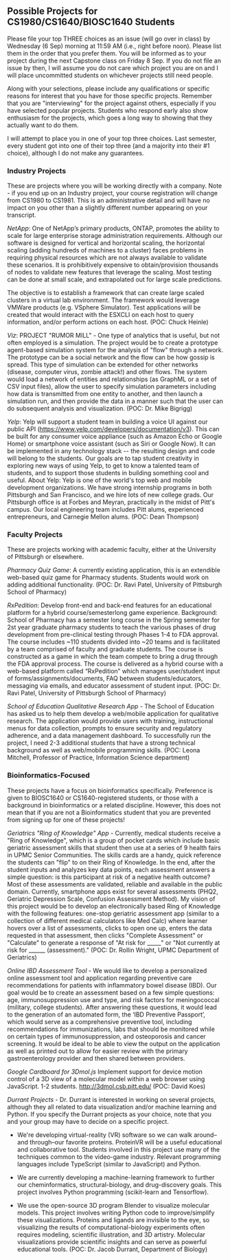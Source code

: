 ## Possible Projects for CS1980/CS1640/BIOSC1640 Students

Please file your top THREE choices as an issue (will go over in class) by Wednesday (6 Sep) morning at 11:59 AM (i.e., right before noon).  Please list them in the order that you prefer them.  You will be informed as to your project during the next Capstone class on Friday 8 Sep.  If you do not file an issue by then, I will assume you do not care which project you are on and I will place uncommitted students on whichever projects still need people.

Along with your selections, please include any qualifications or specific reasons for interest that you have for those specific projects.   Remember that you are "interviewing" for the project against others, especially if you have selected popular projects.   Students who respond early also show enthusiasm for the projects, which goes a long way to showing that they actually want to do them.

I will attempt to place you in one of your top three choices.  Last semester, every student got into one of their top three (and a majority into their #1 choice), although I do not make any guarantees.

### Industry Projects

These are projects where you will be working directly with a company.  Note - if you end up on an Industry project, your course registration will change from CS1980 to CS1981.  This is an administrative detail and will have no impact on you other than a slightly different number appearing on your transcript.

_NetApp_: One of NetApp’s primary products, ONTAP, promotes the ability to scale for large enterprise storage administration requirements.   Although our software is designed for vertical and horizontal scaling, the horizontal scaling (adding hundreds of machines to a cluster) faces problems in requiring physical resources which are not always available to validate these scenarios.    It is prohibitively expensive to obtain/provision thousands of nodes to validate new features that leverage the scaling.   Most testing can be done at small scale, and extrapolated out for large scale predictions.  
 
The objective is to establish a framework that can create large scaled clusters in a virtual lab environment.  The framework would leverage VMWare products (e.g. VSphere Simulator).  Test applications will be created that would interact with the ESXCLI on each host to query information, and/or perform actions on each host. (POC: Chuck Heinle)

_Viz_: PROJECT "RUMOR MILL" - One type of analytics that is useful, but not often employed is a simulation.  The project would be to create a prototype agent-based simulation system for the analysis of "flow" through a network.  The prototype can be a social network and the flow can be how gossip is spread.  This type of simulation can be extended for other networks (disease, computer virus, zombie attack!) and other flows.  The system would load a network of entities and relationships (as GraphML or a set of CSV input files), allow the user to specify simulation parameters including how data is transmitted from one entity to another, and then launch a simulation run, and then provide the data in a manner such that the user can do subsequent analysis and visualization. (POC: Dr. Mike Bigrigg)

_Yelp_: Yelp will support a student team in building a voice UI against our public API (https://www.yelp.com/developers/documentation/v3). This can be built for any consumer voice appliance (such as Amazon Echo or Google Home) or smartphone voice assistant (such as Siri or Google Now). It can be implemented in any technology stack -- the resulting design and code will belong to the students. Our goals are to tap student creativity in exploring new ways of using Yelp, to get to know a talented team of students, and to support those students in building something cool and useful. About Yelp: Yelp is one of the world's top web and mobile development organizations. We have strong internship programs in both Pittsburgh and San Francisco, and we hire lots of new college grads. Our Pittsburgh office is at Forbes and Meyran, practically in the midst of Pitt's campus. Our local engineering team includes Pitt alums, experienced entrepreneurs, and Carnegie Mellon alums. (POC: Dean Thompson)

### Faculty Projects

These are projects working with academic faculty, either at the University of Pittsburgh or elsewhere.

_Pharmacy Quiz Game_: A currently existing application, this is an extendible web-based quiz game for Pharmacy students.  Students would work on adding additional functionality. (POC: Dr. Ravi Patel, University of Pittsburgh School of Pharmacy)

_RxPedition_: Develop front-end and back-end features for an educational platform for a hybrid course/semesterlong game experience. Background: School of Pharmacy has a semester long course in the Spring semester for 2st year graduate pharmacy students to teach the various phases of drug development from pre-clinical testing through Phases 1-4 to FDA approval. The course includes ~110 students divided into ~20 teams and is facilitated by a team comprised of faculty and graduate students. The course is constructed as a game in which the team compete to bring a drug through the FDA approval process. The course is delivered as a hybrid course with a web-based platform called “RxPedition” which manages user/student input of forms/assignments/documents, FAQ between students/educators, messaging via emails, and educator assessment of student input. (POC: Dr. Ravi Patel, University of Pittsburgh School of Pharmacy)

_School of Education Qualitative Research App_ - The School of Education has asked us to help them develop a web/mobile application for qualitative research. The application would provide users with training,  instructional menus for data collection,  prompts to ensure security and regulatory adherence, and a data management dashboard.   To successfully run the project, I need 2-3 additional students that have a strong technical background as well as web/mobile programming skills. (POC: Leona Mitchell, Professor of Practice, Information Science department)


### Bioinformatics-Focused

These projects have a focus on bioinformatics specifically.  Preference is given to BIOSC1640 or CS1640-registered students, or those with a background in bioinformatics or a related discipline.  However, this does not mean that if you are not a Bioinformatics student that you are prevented from signing up for one of these projects!

_Geriatrics "Ring of Knowledge" App_ - Currently, medical students receive a "Ring of Knowledge", which is a group of pocket cards which include basic geriatric assessment skills that student then use at a series of 9 health fairs in UPMC Senior Communities.  The skills cards are a handy, quick reference the students can "flip" to on their Ring of Knowledge.  In the end, after the student inputs and analyzes key data points, each assessment answers a simple question:  is this participant at risk of a negative health outcome?  Most of these assessments are validated, reliable and available in the public domain.  Currently, smartphone apps exist for several assessments (PHQ2, Geriatric Depression Scale, Confusion Assessment Method).   My vision of this project would be to develop an electronically based Ring of Knowledge with the following features:  one-stop geriatric assessment app (similar to a collection of different medical calculators like Med Calc) where learner hovers over a list of assessments, clicks to open one up, enters the data requested in that assessment, then clicks "Complete Assessment" or "Calculate" to generate a response of "At risk for _____" or "Not currently at risk for ______ (assessment)." (POC: Dr. Rollin Wright, UPMC Department of Geriatrics)

_Online IBD Assessment Tool_ - We would like to develop a personalized online assessment tool and application regarding preventive care recommendations for patients with inflammatory bowel disease (IBD). Our goal would be to create an assessment based on a few simple questions: age, immunosuppression use and type, and risk factors for meningococcal (military, college students). After answering these questions, it would lead to the generation of an automated form, the ‘IBD Preventive Passport’, which would serve as a comprehensive preventive tool, including recommendations for immunizations, labs that should be monitored while on certain types of immunosuppression, and osteoporosis and cancer screening. It would be ideal to be able to view the output on the application as well as printed out to allow for easier review with the primary gastroenterology provider and then shared between providers.


_Google Cardboard for 3Dmol.js_ Implement support for device motion control of a 3D view of a molecular model within a web browser using JavaScript.  1-2 students. http://3dmol.csb.pitt.edu/ (POC: David Koes)

_Durrant Projects_ - Dr. Durrant is interested in working on several projects, although they all related to data visualization and/or machine learning and Python.  If you specify the Durrant projects as your choice, note that you and your group may have to decide on a specific project.

* We're developing virtual-reality (VR) software so we can walk around–and through–our favorite proteins. ProteinVR will be a useful educational and collaborative tool. Students involved in this project use many of the techniques common to the video-game industry. Relevant programming languages include TypeScript (similar to JavaScript) and Python.

* We are currently developing a machine-learning framework to further our cheminformatics, structural-biology, and drug-discovery goals. This project involves Python programming (scikit-learn and Tensorflow). 

* We use the open-source 3D program Blender to visualize molecular models. This project involves writing Python code to improve/simplify these visualizations. Proteins and ligands are invisible to the eye, so visualizing the results of computational-biology experiments often requires modeling, scientific illustration, and 3D artistry. Molecular visualizations provide scientific insights and can serve as powerful educational tools. (POC: Dr. Jacob Durrant, Department of Biology)
